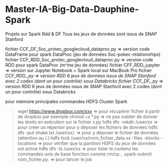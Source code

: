 # Master-IA-Big-Data-Dauphine-Spark
Projets sur Spark Rdd & DF
Tous les jeux de données sont issus de SNAP Stanford

fichier CCF_DF_Soc_protec_googlecloud_dataproc.py => version code DataFrame pour spark DataProc (jeu de données Soc-pokec-relationships)
fichier CCF_RDD_Soc_protec_googlecloud_dataproc.py => version code RDD pour spark DataProc (m^me jeu de données)
fichier CFF_RDD_jupyter => version sur Jupyter Notebook + Spark local sur MacBook Pro
fichier CCF_RDD_*.py => version RDD 6 jeux de données issus de SNAP Stanford avec 2 codes (dont un pour contrôle) sous Databricks
fichier CCF_DF_*.py => version RDD 6 jeux de données issus de SNAP Stanford avec 2 codes (dont un pour contrôle) sous Databricks

pour mémoire principales commandes HDFS Cluster Spark
  > wget https://www.dropbox.com/xxx => pour récupérer fichier à partir de dropbox par exemple
  > chmod +x *.py => ne pas oublier de donner les droits en exécution sur le fichier x.py
  > hdfs dfs -mkdir /user/xx => pour créer un répertoir pour y déposer les fichiers de données
  > hdfs dfs -put shake.txt /user/xx/.  => pour y déposer le fichier de données (attention au /.)
  > hdfs fsck /user/xx/nom_fichier_data.xx -files -blocks -locations => pour vérifier que la partition HDFS du jeux de données est active
  > hdfs dfs -ls /user/xx  => pour lister le contenu 
  > les commandes unix de base fonction comme rm/cp... 
  > spark-submit nom_fichier.py. => pour lancer le job
 
